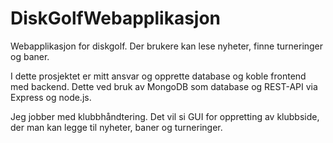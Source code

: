 # DiskGolfWebapplikasjon
Webapplikasjon for diskgolf. Der brukere kan lese nyheter, finne turneringer og baner. 

I dette prosjektet er mitt ansvar og opprette database og koble frontend med backend. 
Dette ved bruk av MongoDB som database og REST-API via Express og node.js. 

Jeg jobber med klubbhåndtering. Det vil si GUI for oppretting av klubbside, der man kan legge til nyheter, baner og turneringer. 


